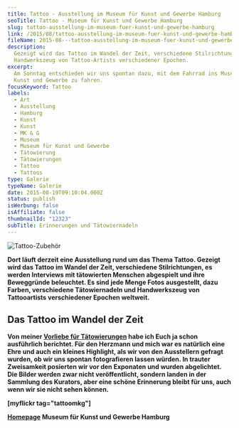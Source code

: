 ```yaml
---
title: Tattoo - Ausstellung im Museum für Kunst und Gewerbe Hamburg
seoTitle: Tattoo - Museum für Kunst und Gewerbe Hamburg
slug: tattoo-ausstellung-im-museum-fuer-kunst-und-gewerbe-hamburg
link: /2015/08/tattoo-ausstellung-im-museum-fuer-kunst-und-gewerbe-hamburg/
fileName: 2015-08---tattoo-ausstellung-im-museum-fuer-kunst-und-gewerbe-hamburg.md
description:
  Gezeigt wird das Tattoo im Wandel der Zeit, verschiedene Stilrichtungen und
  Handwerkszeug von Tattoo-Artists verschiedener Epochen.
excerpt:
  Am Sonntag entschieden wir uns spontan dazu, mit dem Fahrrad ins Museum für
  Kunst und Gewerbe zu fahren.
focusKeyword: Tattoo
labels:
  - Art
  - Ausstellung
  - Hamburg
  - Kunst
  - Kunst
  - MK & G
  - Museum
  - Museum für Kunst und Gewerbe
  - Tätowierung
  - Tätowierungen
  - Tattoo
  - Tattoos
type: Galerie
typeName: Galerie
date: 2015-08-19T09:10:04.000Z
status: publish
isWerbung: false
isAffiliate: false
thumbnailId: "12323"
subTitle: Erinnerungen und Tätowiernadeln
---
```


![Tattoo-Zubehör](http://cardamonchai.com/wp-content/uploads/2015/08/20466311329_5f8765f4e7_z-640x480.jpg)

<strong>

Dort läuft derzeit eine Ausstellung rund um das Thema Tattoo. Gezeigt wird das
Tattoo im Wandel der Zeit, verschiedene Stilrichtungen, es werden Interviews mit
tätowierten Menschen abgespielt und ihre Beweggründe beleuchtet. Es sind jede
Menge Fotos ausgestellt, dazu Farben, verschiedene Tätowiernadeln und
Handwerkszeug von Tattooartists verschiedener Epochen weltweit.

## Das Tattoo im Wandel der Zeit

Von meiner
<a href="http://cardamonchai.com/2014/08/wie-picasso-nur-mit-strom/" target="_blank" rel="noopener">Vorliebe
für Tätowierungen</a> habe ich Euch ja schon ausführlich berichtet. Für den
Herzmann und mich war es natürlich eine Ehre und auch ein kleines Highlight, als
wir von den Ausstellern gefragt wurden, ob wir uns spontan fotografieren lassen
würden. In trauter Zweisamkeit posierten wir vor den Exponaten und wurden
abgelichtet. Die Bilder werden zwar nicht veröffentlicht, sondern landen in der
Sammlung des Kurators, aber eine schöne Erinnerung bleibt für uns, auch wenn wir
sie nicht sehen können.

[myflickr tag="tattoomkg"]

<a href="http://www.mkg-hamburg.de/de/home.html" target="_blank" rel="noopener">Homepage</a>
Museum für Kunst und Gewerbe Hamburg
